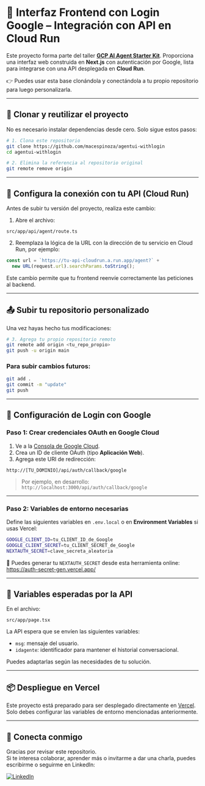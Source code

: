 # 🧠 Interfaz Frontend con Login Google – Integración con API en Cloud Run

Este proyecto forma parte del taller [**GCP AI Agent Starter Kit**](https://github.com/macespinoza/gcp-ai-agent-starter-kit). Proporciona una interfaz web construida en **Next.js** con autenticación por Google, lista para integrarse con una API desplegada en **Cloud Run**.

👉 Puedes usar esta base clonándola y conectándola a tu propio repositorio para luego personalizarla.

---

## 🚀 Clonar y reutilizar el proyecto

No es necesario instalar dependencias desde cero. Solo sigue estos pasos:

```bash
# 1. Clona este repositorio
git clone https://github.com/macespinoza/agentui-withlogin
cd agentui-withlogin

# 2. Elimina la referencia al repositorio original
git remote remove origin
```

---

## 🔗 Configura la conexión con tu API (Cloud Run)

Antes de subir tu versión del proyecto, realiza este cambio:

1. Abre el archivo:

```
src/app/api/agent/route.ts
```

2. Reemplaza la lógica de la URL con la dirección de tu servicio en Cloud Run, por ejemplo:

```ts
const url = `https://tu-api-cloudrun.a.run.app/agent?` +
  new URL(request.url).searchParams.toString();
```

Este cambio permite que tu frontend reenvíe correctamente las peticiones al backend.

---

## 📤 Subir tu repositorio personalizado

Una vez hayas hecho tus modificaciones:

```bash
# 3. Agrega tu propio repositorio remoto
git remote add origin <tu_repo_propio>
git push -u origin main
```

### Para subir cambios futuros:

```bash
git add .
git commit -m "update"
git push
```

---

## 🔐 Configuración de Login con Google

### Paso 1: Crear credenciales OAuth en Google Cloud

1. Ve a la [Consola de Google Cloud](https://console.cloud.google.com/).
2. Crea un ID de cliente OAuth (tipo **Aplicación Web**).
3. Agrega este URI de redirección:

```
http://[TU_DOMINIO]/api/auth/callback/google
```

> Por ejemplo, en desarrollo: `http://localhost:3000/api/auth/callback/google`

---

### Paso 2: Variables de entorno necesarias

Define las siguientes variables en `.env.local` o en **Environment Variables** si usas Vercel:

```bash
GOOGLE_CLIENT_ID=tu_CLIENT_ID_de_Google
GOOGLE_CLIENT_SECRET=tu_CLIENT_SECRET_de_Google
NEXTAUTH_SECRET=clave_secreta_aleatoria
```

🔐 Puedes generar tu `NEXTAUTH_SECRET` desde esta herramienta online:
https://auth-secret-gen.vercel.app/

---

## 💬 Variables esperadas por la API

En el archivo:

```
src/app/page.tsx
```

La API espera que se envíen las siguientes variables:

- `msg`: mensaje del usuario.
- `idagente`: identificador para mantener el historial conversacional.

Puedes adaptarlas según las necesidades de tu solución.

---

## 📦 Despliegue en Vercel

Este proyecto está preparado para ser desplegado directamente en [Vercel](https://vercel.com/).  
Solo debes configurar las variables de entorno mencionadas anteriormente.

---

## 🤝 Conecta conmigo

Gracias por revisar este repositorio.  
Si te interesa colaborar, aprender más o invitarme a dar una charla, puedes escribirme o seguirme en LinkedIn:

[![LinkedIn](https://img.shields.io/badge/LinkedIn-Adrian%20Cárdenas-blue?logo=linkedin&logoColor=white)](https://www.linkedin.com/in/hector-cardenas-camacho-197101169/)


